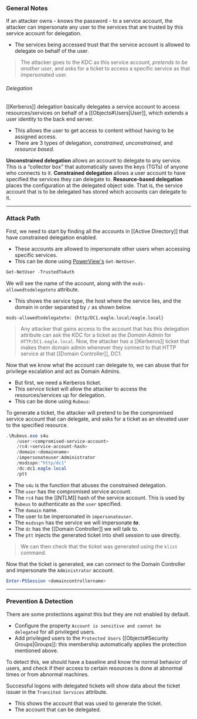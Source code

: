 ### General Notes

If an attacker owns - knows the password - to a service account, the attacker can impersonate any user to the services that are trusted by this service account for delegation.
- The services being accessed trust that the service account is allowed to delegate on behalf of the user.

> The attacker goes to the KDC as this service account, *pretends to be another user*, and asks for a ticket to access a specific service as that impersonated user.

###### Delegation
[[Kerberos]] delegation basically delegates a service account to access resources/services on behalf of a [[Objects#Users|User]], which extends a user identity to the back end server.
- This allows the user to get access to content without having to be assigned access.
- There are 3 types of delegation, *constrained*, *unconstrained*, and *resource based*.

**Unconstrained delegation** allows an account to delegate to any service. This is a “collector box” that automatically saves the keys (TGTs) of anyone who connects to it.
**Constrained delegation** allows a user account to have specified the services they can delegate to. 
**Resource-based delegation** places the configuration at the delegated object side. That is, the service account that is to be delegated has stored which accounts can delegate to it.

---
### Attack Path

First, we need to start by finding all the accounts in [[Active Directory]] that have constrained delegation enabled.
- These accounts are allowed to impersonate other users when accessing specific services.
- This can be done using [PowerView's](https://github.com/PowerShellMafia/PowerSploit/blob/master/Recon/PowerView.ps1) `Get-NetUser`.

```powershell
Get-NetUser -TrustedToAuth
```

We will see the name of the account, along with the `msds-allowedtodelegateto` attribute.
- This shows the service type, the host where the service lies, and the domain in order separated by `/` as shown below.
```
msds-allowedtodelegateto: {http/DC1.eagle.local/eagle.local}
```

> Any attacker that gains access to the account that has this delegation attribute can ask the KDC for a ticket as the *Domain Admin* for `HTTP/DC1.eagle.local`. Now, the attacker has a [[Kerberos]] ticket that makes them domain admin whenever they connect to that HTTP service at that [[Domain Controller]], DC1.

Now that we know what the account can delegate to, we can abuse that for privilege escalation and act as Domain Admins.
- But first, we need a Kerberos ticket.
- This service ticket will allow the attacker to access the resources/services up for delegation.
- This can be done using `Rubeus`:

To generate a ticket, the attacker will pretend to be the compromised service account that can delegate, and asks for a ticket as an elevated user to the specified resource.
```powershell
.\Rubeus.exe s4u 
    /user:<compromised-service-account> 
    /rc4:<service-account-hash> 
    /domain:<domainname>
    /impersonateuser:Administrator 
    /msdsspn:"http/dc1" 
    /dc:dc1.eagle.local 
    /ptt
```
- The `s4u` is the function that abuses the constrained delegation.
- The `user` has the compromised service account.
- The `rc4` has the [[NTLM]] hash of the service account. This is used by `Rubeus` to authenticate as the `user` specified.
- The `domain` name.
- The user to be impersonated in `impersonateuser`.
- The `msdsspn` has the service we will impersonate ***to***.
- The `dc` has the [[Domain Controller]] we will talk to.
- The `ptt` injects the generated ticket into shell session to use directly.

> We can then check that the ticket was generated using the `klist` command.

Now that the ticket is generated, we can connect to the Domain Controller and impersonate the `Administrator` account.
```powershell
Enter-PSSession <domaincontrollername>
```

---
### Prevention & Detection

There are some protections against this but they are not enabled by default.
- Configure the property `Account is sensitive and cannot be delegated` for all privileged users.
- Add privileged users to the `Protected Users` [[Objects#Security Groups|Groups]]: this membership automatically applies the protection mentioned above.

To detect this, we should have a baseline and know the normal behavior of users, and check if their access to certain resources is done at abnormal times or from abnormal machines.

Successful logons with delegated tickets will show data about the ticket issuer in the `Transited Services` attribute.
- This shows the account that was used to generate the ticket.
- The account that can be delegated.